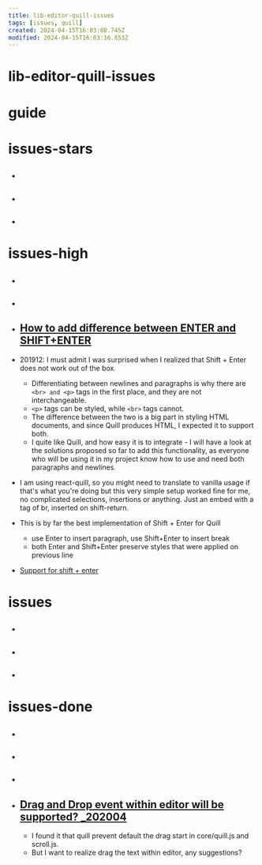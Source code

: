 ```yaml
---
title: lib-editor-quill-issues
tags: [issues, quill]
created: 2024-04-15T16:03:08.745Z
modified: 2024-04-15T16:03:16.853Z
---
```


# lib-editor-quill-issues

# guide

# issues-stars
- ## 

- ## 

- ## 
# issues-high
- ## 

- ## 

- ## [How to add difference between ENTER and SHIFT+ENTER ](https://github.com/quilljs/quill/issues/1187)
- 201912: I must admit I was surprised when I realized that Shift + Enter does not work out of the box. 
  - Differentiating between newlines and paragraphs is why there are `<br> and <p>` tags in the first place, and they are not interchangeable. 
  - `<p>` tags can be styled, while `<br>` tags cannot. 
  - The difference between the two is a big part in styling HTML documents, and since Quill produces HTML, I expected it to support both.
  - I quite like Quill, and how easy it is to integrate - I will have a look at the solutions proposed so far to add this functionality, as everyone who will be using it in my project know how to use and need both paragraphs and newlines.

- I am using react-quill, so you might need to translate to vanilla usage if that's what you're doing but this very simple setup worked fine for me, no complicated selections, insertions or anything. Just an embed with a tag of br, inserted on shift-return.

- This is by far the best implementation of Shift + Enter for Quill
  - use Enter to insert paragraph, use Shift+Enter to insert break
  - both Enter and Shift+Enter preserve styles that were applied on previous line

- [Support for shift + enter ](https://github.com/quilljs/quill/issues/252)
# issues
- ## 

- ## 

- ## 
# issues-done
- ## 

- ## 

- ## 

- ## [Drag and Drop event within editor will be supported? _202004](https://github.com/quilljs/quill/issues/3019)
  - I found it that quill prevent default the drag start in core/quill.js and scroll.js.
  - But I want to realize drag the text within editor, any suggestions?

